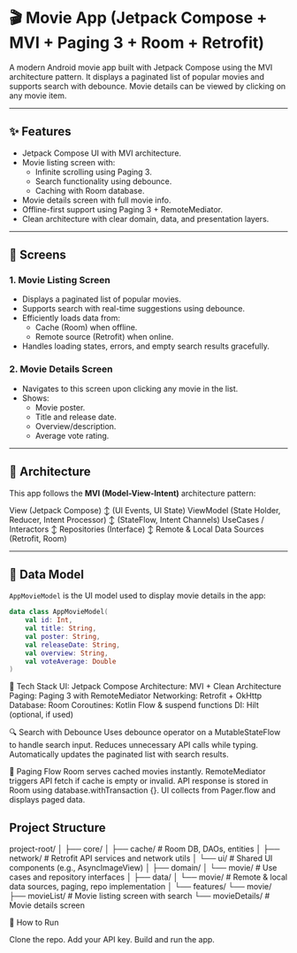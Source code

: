 # 🎬 Movie App (Jetpack Compose + MVI + Paging 3 + Room + Retrofit)

A modern Android movie app built with Jetpack Compose using the MVI architecture pattern. It displays a paginated list of popular movies and supports search with debounce. Movie details can be viewed by clicking on any movie item.

---

## ✨ Features

- Jetpack Compose UI with MVI architecture.
- Movie listing screen with:
  - Infinite scrolling using Paging 3.
  - Search functionality using debounce.
  - Caching with Room database.
- Movie details screen with full movie info.
- Offline-first support using Paging 3 + RemoteMediator.
- Clean architecture with clear domain, data, and presentation layers.

---

## 📱 Screens

### 1. Movie Listing Screen

- Displays a paginated list of popular movies.
- Supports search with real-time suggestions using debounce.
- Efficiently loads data from:
  - Cache (Room) when offline.
  - Remote source (Retrofit) when online.
- Handles loading states, errors, and empty search results gracefully.

### 2. Movie Details Screen

- Navigates to this screen upon clicking any movie in the list.
- Shows:
  - Movie poster.
  - Title and release date.
  - Overview/description.
  - Average vote rating.

---

## 🧠 Architecture

This app follows the **MVI (Model-View-Intent)** architecture pattern:

View (Jetpack Compose)
↕ (UI Events, UI State)
ViewModel (State Holder, Reducer, Intent Processor)
↕ (StateFlow, Intent Channels)
UseCases / Interactors
↕
Repositories (Interface)
↕
Remote & Local Data Sources (Retrofit, Room)


---

## 🧱 Data Model

`AppMovieModel` is the UI model used to display movie details in the app:

```kotlin
data class AppMovieModel(
    val id: Int,
    val title: String,
    val poster: String,
    val releaseDate: String,
    val overview: String,
    val voteAverage: Double
)
```

🔌 Tech Stack
UI: Jetpack Compose
Architecture: MVI + Clean Architecture
Paging: Paging 3 with RemoteMediator
Networking: Retrofit + OkHttp
Database: Room
Coroutines: Kotlin Flow & suspend functions
DI: Hilt (optional, if used)


🔍 Search with Debounce
Uses debounce operator on a MutableStateFlow to handle search input.
Reduces unnecessary API calls while typing.
Automatically updates the paginated list with search results.


🔄 Paging Flow
Room serves cached movies instantly.
RemoteMediator triggers API fetch if cache is empty or invalid.
API response is stored in Room using database.withTransaction {}.
UI collects from Pager.flow and displays paged data.

## Project Structure

project-root/
│
├── core/
│   ├── cache/       # Room DB, DAOs, entities
│   ├── network/     # Retrofit API services and network utils
│   └── ui/          # Shared UI components (e.g., AsyncImageView)
│
├── domain/
│   └── movie/       # Use cases and repository interfaces
│
├── data/
│   └── movie/       # Remote & local data sources, paging, repo implementation
│
└── features/
    └── movie/
        ├── movieList/      # Movie listing screen with search
        └── movieDetails/   # Movie details screen



🚀 How to Run

Clone the repo.
Add your API key.
Build and run the app.

